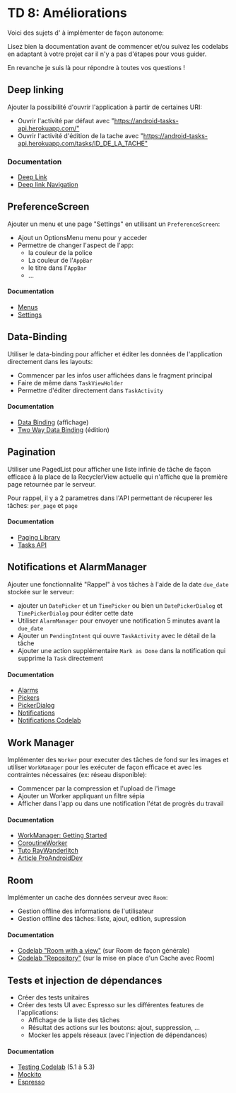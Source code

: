 # TD 8: Améliorations

Voici des sujets d'  à implémenter de façon autonome:

Lisez bien la documentation avant de commencer et/ou suivez les codelabs en adaptant à votre projet car il n'y a pas d'étapes pour vous guider.

En revanche je suis là pour répondre à toutes vos questions !

## Deep linking

Ajouter la possibilité d'ouvrir l'application à partir de certaines URI:

- Ouvrir l'activité par défaut avec "<https://android-tasks-api.herokuapp.com/">
- Ouvrir l'activité d'édition de la tache avec "<https://android-tasks-api.herokuapp.com/tasks/ID_DE_LA_TACHE">

### Documentation

- [Deep Link](https://developer.android.com/training/app-links/deep-linking)
- [Deep link Navigation](https://developer.android.com/guide/navigation/navigation-deep-link)

## PreferenceScreen

Ajouter un menu et une page "Settings" en utilisant un `PreferenceScreen`:

- Ajout un OptionsMenu menu pour y acceder
- Permettre de changer l'aspect de l'app:
  - la couleur de la police
  - La couleur de l'`AppBar`
  - le titre dans l'`AppBar`
  - ...

#### Documentation

- [Menus](https://developer.android.com/guide/topics/ui/menus)
- [Settings](https://developer.android.com/guide/topics/ui/settings.html)

## Data-Binding

Utiliser le data-binding pour afficher et éditer les données de l'application directement dans les layouts:

- Commencer par les infos user affichées dans le fragment principal
- Faire de même dans `TaskViewHolder`
- Permettre d'éditer directement dans `TaskActivity`

#### Documentation

- [Data Binding](https://developer.android.com/topic/libraries/data-binding) (affichage)
- [Two Way Data Binding](https://developer.android.com/topic/libraries/data-binding/two-way) (édition)

## Pagination

Utiliser une PagedList pour afficher une liste infinie de tâche de façon efficace à la place de la RecyclerView actuelle qui n'affiche que la première page retournée par le serveur.

Pour rappel, il y a 2 parametres dans l'API permettant de récuperer les tâches: `per_page` et `page`

#### Documentation

- [Paging Library](https://developer.android.com/topic/libraries/architecture/paging)
- [Tasks API](https://android-tasks-api.herokuapp.com/api-docs/)

## Notifications et AlarmManager

Ajouter une fonctionnalité "Rappel" à vos tâches à l'aide de la date `due_date` stockée sur le serveur:

- ajouter un `DatePicker` et un `TimePicker` ou bien un `DatePickerDialog` et `TimePickerDialog` pour éditer cette date
- Utiliser `AlarmManager` pour envoyer une notification 5 minutes avant la `due_date`
- Ajouter un `PendingIntent` qui ouvre `TaskActivity` avec le détail de la tâche
- Ajouter une action supplémentaire `Mark as Done` dans la notification qui supprime la `Task` directement

#### Documentation

- [Alarms](https://developer.android.com/training/scheduling/alarms)
- [Pickers](https://developer.android.com/guide/topics/ui/controls/pickers)
- [PickerDialog](https://www.journaldev.com/9976/android-date-time-picker-dialog)
- [Notifications](https://developer.android.com/guide/topics/ui/notifiers/notifications)
- [Notifications Codelab](https://codelabs.developers.google.com/codelabs/advanced-android-kotlin-training-notifications/index.html?index=..%2F..advanced-android-kotlin-training#0)

## Work Manager

Implémenter des `Worker` pour executer des tâches de fond sur les images et utiliser `WorkManager` pour les exécuter de façon efficace et avec les contraintes nécessaires (ex: réseau disponible):

- Commencer par la compression et l'upload de l'image
- Ajouter un Worker appliquant un filtre sépia
- Afficher dans l'app ou dans une notification l'état de progrès du travail
  
#### Documentation

- [WorkManager: Getting Started](https://developer.android.com/topic/libraries/architecture/workmanager/basics.html)
- [CoroutineWorker](https://developer.android.com/topic/libraries/architecture/workmanager/advanced/coroutineworker)
- [Tuto RayWanderlitch](https://www.raywenderlich.com/6040-workmanager-tutorial-for-android-getting-started)
- [Article ProAndroidDev](https://proandroiddev.com/exploring-the-stable-android-jetpack-workmanager-82819d5d7c34)

## Room

Implémenter un cache des données serveur avec `Room`:

- Gestion offline des informations de l'utilisateur
- Gestion offline des tâches: liste, ajout, edition, supression

#### Documentation

- [Codelab "Room with a view"](https://codelabs.developers.google.com/codelabs/android-room-with-a-view-kotlin) (sur Room de façon générale)
- [Codelab "Repository"](https://codelabs.developers.google.com/codelabs/kotlin-android-training-repository) (sur la mise en place d'un Cache avec Room)

## Tests et injection de dépendances

- Créer des tests unitaires
- Créer des tests UI avec Espresso sur les différentes features de l'applications:
  - Affichage de la liste des tâches
  - Résultat des actions sur les boutons: ajout, suppression, ...
  - Mocker les appels réseaux (avec l'injection de dépendances)

#### Documentation

- [Testing Codelab](https://codelabs.developers.google.com/codelabs/advanced-android-kotlin-training-testing-basics/) (5.1 à 5.3)
- [Mockito](https://site.mockito.org/)
- [Espresso](https://developer.android.com/training/testing/ui-testing/espresso-testing)
